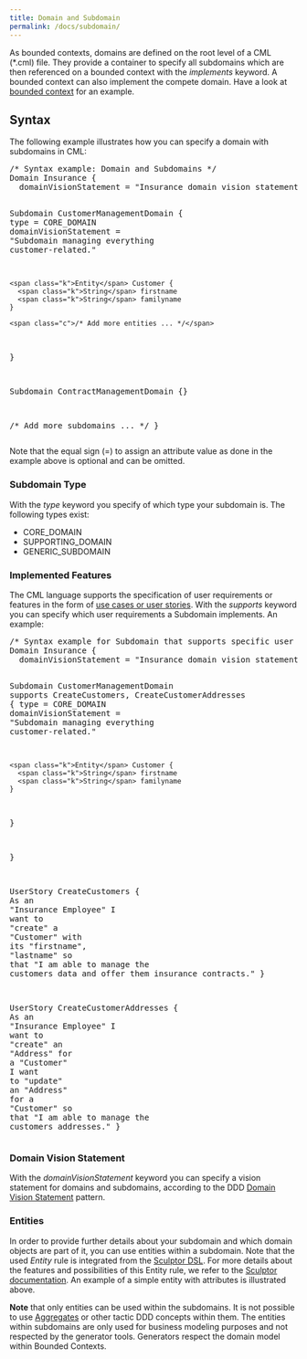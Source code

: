 ```yaml
---
title: Domain and Subdomain
permalink: /docs/subdomain/
---
```


As bounded contexts, domains are defined on the root level of a CML (*.cml) file. 
They provide a container to specify all subdomains which are then referenced on a bounded context with the _implements_ keyword. 
A bounded context can also implement the compete domain. Have a look at [bounded context](/docs/bounded-context/) for an example.

## Syntax
The following example illustrates how you can specify a domain with subdomains in CML:

<div class="highlight"><pre><span></span><span class="c">/* Syntax example: Domain and Subdomains */</span>
<span class="k">Domain</span> Insurance {
  <span class="k">domainVisionStatement</span> = <span class="s">&quot;Insurance domain vision statement ...&quot;</span>

  <span class="k">Subdomain</span> CustomerManagementDomain {
    <span class="k">type</span> = <span class="k">CORE_DOMAIN</span>
    <span class="k">domainVisionStatement</span> = <span class="s">&quot;Subdomain managing everything customer-related.&quot;</span>

    <span class="k">Entity</span> Customer {
      <span class="k">String</span> firstname
      <span class="k">String</span> familyname
    }

    <span class="c">/* Add more entities ... */</span>
  }

  <span class="k">Subdomain</span> ContractManagementDomain {}

  <span class="c">/* Add more subdomains ... */</span>
}
</pre></div>

Note that the equal sign (=) to assign an attribute value as done in the example above is optional and can be omitted.

### Subdomain Type
With the _type_ keyword you specify of which type your subdomain is. The following types exist:

 * CORE_DOMAIN
 * SUPPORTING_DOMAIN
 * GENERIC_SUBDOMAIN

### Implemented Features
The CML language supports the specification of user requirements or features in the form of [use cases or user stories](/docs/user-requirements/).
With the _supports_ keyword you can specify which user requirements a Subdomain implements. An example:

<div class="highlight"><pre><span></span><span class="c">/* Syntax example for Subdomain that supports specific user requirements: */</span>
<span class="k">Domain</span> Insurance {
  <span class="k">domainVisionStatement</span> = <span class="s">&quot;Insurance domain vision statement ...&quot;</span>

  <span class="k">Subdomain</span> CustomerManagementDomain <span class="k">supports</span> CreateCustomers, CreateCustomerAddresses {
    <span class="k">type</span> = <span class="k">CORE_DOMAIN</span>
    <span class="k">domainVisionStatement</span> = <span class="s">&quot;Subdomain managing everything customer-related.&quot;</span>

    <span class="k">Entity</span> Customer {
      <span class="k">String</span> firstname
      <span class="k">String</span> familyname
    }
  }

}

<span class="k">UserStory</span> CreateCustomers {
  <span class="k">As</span> <span class="k">an</span> <span class="s">&quot;Insurance Employee&quot;</span>
    <span class="k">I</span> <span class="k">want</span> <span class="k">to</span> <span class="s">&quot;create&quot;</span> <span class="k">a</span> <span class="s">&quot;Customer&quot;</span> <span class="k">with</span> <span class="k">its</span> <span class="s">&quot;firstname&quot;</span>, <span class="s">&quot;lastname&quot;</span>
  <span class="k">so</span> <span class="k">that</span> <span class="s">&quot;I am able to manage the customers data and offer them insurance contracts.&quot;</span>
}

<span class="k">UserStory</span> CreateCustomerAddresses {
  <span class="k">As</span> <span class="k">an</span> <span class="s">&quot;Insurance Employee&quot;</span>
    <span class="k">I</span> <span class="k">want</span> <span class="k">to</span> <span class="s">&quot;create&quot;</span> <span class="k">an</span> <span class="s">&quot;Address&quot;</span> <span class="k">for</span> <span class="k">a</span> <span class="s">&quot;Customer&quot;</span>
    <span class="k">I</span> <span class="k">want</span> <span class="k">to</span> <span class="s">&quot;update&quot;</span> <span class="k">an</span> <span class="s">&quot;Address&quot;</span> <span class="k">for</span> <span class="k">a</span> <span class="s">&quot;Customer&quot;</span>
  <span class="k">so</span> <span class="k">that</span> <span class="s">&quot;I am able to manage the customers addresses.&quot;</span>
}
</pre></div>
 
### Domain Vision Statement
With the _domainVisionStatement_ keyword you can specify a vision statement for domains and subdomains, according to the DDD [Domain Vision Statement](/docs/domain-vision-statement/) 
pattern.

### Entities
In order to provide further details about your subdomain and which domain objects are part of it, you can use entities within a subdomain. Note that the used _Entity_ rule is integrated from the [Sculptor DSL](https://sculptor.github.io/). 
For more details about the features and possibilities of this Entity rule, we refer to the [Sculptor documentation](https://sculptor.github.io/documentation/advanced-tutorial).
An example of a simple entity with attributes is illustrated above.

<div class="alert alert-custom">
<strong>Note</strong> that only entities can be used within the subdomains. It is not possible to use <a href="/docs/aggregate/">Aggregates</a> or other
tactic DDD concepts within them. The entities within subdomains are only used for business modeling purposes and not respected by the generator tools. Generators
respect the domain model within Bounded Contexts.
</div>
